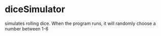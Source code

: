 # diceSimulator
simulates rolling dice. When the program runs, it will randomly choose a number between 1-6
